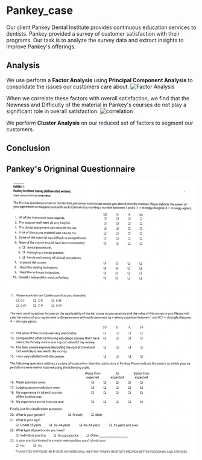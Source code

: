 # Pankey_case
Our client Pankey Dental Institute provides continuous education services to dentists. Pankey provided a survey of customer satisfaction with their programs. Our task is to analyze the survey data and extract insights to improve Pankey's offerings. 





## Analysis

We use perform a **Factor Analysis** using **Principal Component Analysis** to consolidate the issues our customers care about.
![Factor Analysis]()

When we correlate these factors with overall satisfaction, we find that the Newness and Difficulty of the material in Pankey's courses do not play a significant role in overall satisfaction. 
![correlation]()

We perform **Cluster Analysis** on our reduced set of factors to segment our customers. 

## Conclusion


## Pankey's Origninal Questionnaire
![Alt text](https://github.com/alexlampros/Pankey_case/blob/main/pankey%20survey%201.png)
![Alt text](https://github.com/alexlampros/Pankey_case/blob/main/pankey%20survey%202.png)

